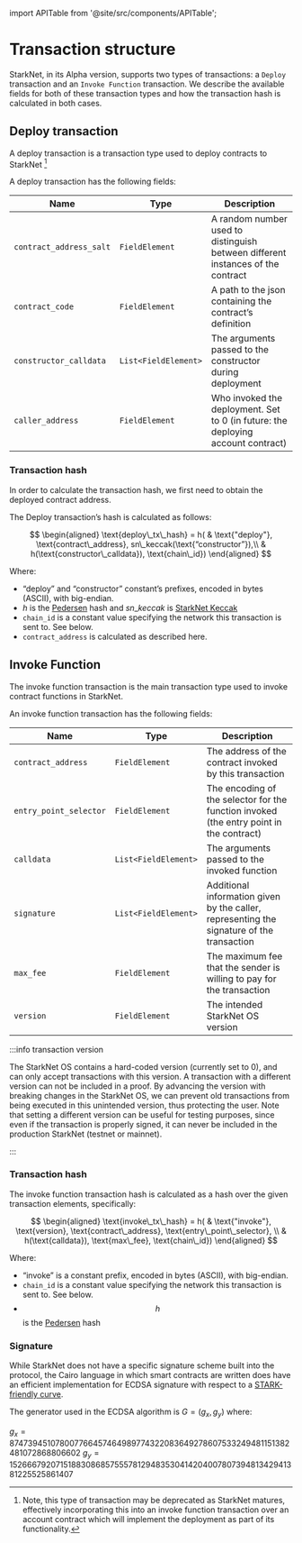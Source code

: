 import APITable from '@site/src/components/APITable';

# Transaction structure

StarkNet, in its Alpha version, supports two types of transactions: a `Deploy` transaction and an `Invoke Function` transaction. We describe the available fields for both of these transaction types and how the transaction hash is calculated in both cases.

## Deploy transaction

A deploy transaction is a transaction type used to deploy contracts to StarkNet [^1]

A deploy transaction has the following fields:

<APITable>

| Name                    | Type                 | Description                                                                      |
| ----------------------- | -------------------- | -------------------------------------------------------------------------------- |
| `contract_address_salt` | `FieldElement`      | A random number used to distinguish between different instances of the contract  |
| `contract_code`         | `FieldElement`      | A path to the json containing the contract’s definition                          |
| `constructor_calldata`  | `List<FieldElement>` | The arguments passed to the constructor during deployment                        |
| `caller_address`        | `FieldElement`      | Who invoked the deployment. Set to 0 (in future: the deploying account contract) |

</APITable>

### Transaction hash

In order to calculate the transaction hash, we first need to obtain the deployed contract address.

The Deploy transaction’s hash is calculated as follows:

$$
\begin{aligned}
\text{deploy\_tx\_hash} = h( & \text{"deploy"}, \text{contract\_address}, sn\_keccak(\text{“constructor”}),\\ & h(\text{constructor\_calldata}), \text{chain\_id})
\end{aligned}
$$

Where:

- “deploy” and “constructor” constant’s prefixes, encoded in bytes (ASCII), with big-endian.
- $h$ is the [Pedersen](../Hashing/hash-functions#pedersen-hash) hash and $sn\_keccak$ is [StarkNet Keccak](../Hashing/hash-functions#starknet-keccak)
- `chain_id` is a constant value specifying the network this transaction is sent to. See below.
- `contract_address` is calculated as described here.

## Invoke Function

The invoke function transaction is the main transaction type used to invoke contract functions in StarkNet.

An invoke function transaction has the following fields:

<APITable>

| Name                   | Type                 | Description                                                                               |
| ---------------------- | -------------------- | ----------------------------------------------------------------------------------------- |
| `contract_address`     | `FieldElement`      | The address of the contract invoked by this transaction                                   |
| `entry_point_selector` | `FieldElement`      | The encoding of the selector for the function invoked (the entry point in the contract)   |
| `calldata`             | `List<FieldElement>` | The arguments passed to the invoked function                                              |
| `signature`            | `List<FieldElement>` | Additional information given by the caller, representing the signature of the transaction |
| `max_fee`              | `FieldElement`      | The maximum fee that the sender is willing to pay for the transaction                     |
| `version`              | `FieldElement`      | The intended StarkNet OS version                                                          |

</APITable>

:::info transaction version

The StarkNet OS contains a hard-coded version (currently set to 0), and can only accept transactions
with this version. A transaction with a different version can not be included in a proof. By advancing the version with breaking changes
in the StarkNet OS, we can prevent old transactions from being executed in this unintended version, thus protecting the user. Note that setting a different version can be useful for testing purposes, since even if the transaction is properly signed, it can never be included in the production StarkNet (testnet or mainnet).

:::

### Transaction hash

The invoke function transaction hash is calculated as a hash over the given transaction elements, specifically:

$$
\begin{aligned}
\text{invoke\_tx\_hash} = h( & \text{"invoke"}, \text{version}, \text{contract\_address}, \text{entry\_point\_selector}, \\ & h(\text{calldata}), \text{max\_fee}, \text{chain\_id})
\end{aligned}
$$

Where:

- “invoke” is a constant prefix, encoded in bytes (ASCII), with big-endian.
- `chain_id` is a constant value specifying the network this transaction is sent to. See below.
- $$h$$ is the [Pedersen](../Hashing/hash-functions#pedersen-hash) hash

### Signature

While StarkNet does not have a specific signature scheme built into the protocol, the Cairo language in which smart contracts are written does have an efficient implementation for ECDSA signature with respect to a [STARK-friendly curve](../Hashing/hash-functions#stark-curve).

The generator used in the ECDSA algorithm is $G=\left(g_x, g_y\right)$ where:

$g_x=874739451078007766457464989774322083649278607533249481151382481072868806602$
$g_y=152666792071518830868575557812948353041420400780739481342941381225525861407$

[^1]: Note, this type of transaction may be deprecated as StarkNet matures, effectively incorporating this into an invoke function transaction over an account contract which will implement the deployment as part of its functionality.
